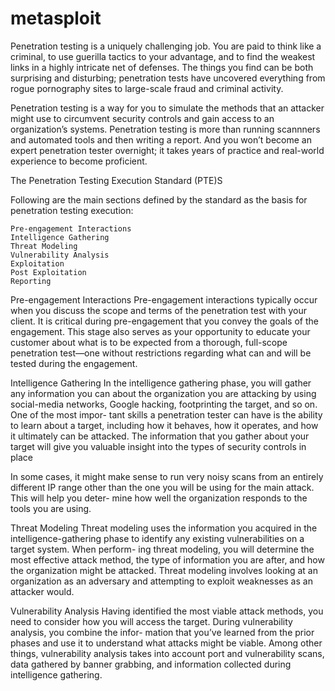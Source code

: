 # metasploit

Penetration testing is a uniquely challenging job. You are paid to think like a criminal, to use guerilla tactics to your advantage, and to find the weakest links in a highly intricate net of defenses. The things you find can be both surprising and disturbing; penetration tests have uncovered everything from rogue pornography sites to large-scale fraud and criminal activity.


Penetration testing is a way for you to simulate the methods that an attacker might use to circumvent security controls and gain access to an organization’s systems. Penetration testing is more than running scannners and automated tools and then writing a report. And you won’t become an expert penetration tester overnight; it takes years of practice and real-world experience to become proficient.

The Penetration Testing Execution
Standard (PTE)S

Following are the main sections defined by the standard as the basis for penetration testing execution:

    Pre-engagement Interactions
    Intelligence Gathering
    Threat Modeling
    Vulnerability Analysis
    Exploitation
    Post Exploitation
    Reporting

Pre-engagement Interactions
Pre-engagement interactions typically occur when you discuss the scope and terms
of the penetration test with your client. It is critical during pre-engagement
that you convey the goals of the engagement. This stage also serves as your
opportunity to educate your customer about what is to be expected from a
thorough, full-scope penetration test—one without restrictions regarding what
can and will be tested during the engagement.

Intelligence Gathering
In the intelligence gathering phase, you will gather any information you can
about the organization you are attacking by using social-media networks,
Google hacking, footprinting the target, and so on. One of the most impor-
tant skills a penetration tester can have is the ability to learn about a target,
including how it behaves, how it operates, and how it ultimately can be attacked.
The information that you gather about your target will give you valuable
insight into the types of security controls in place

    
    
  In some cases, it might make sense to run very noisy scans from an entirely different IP
range other than the one you will be using for the main attack. This will help you deter-
mine how well the organization responds to the tools you are using.

Threat Modeling
Threat modeling uses the information you acquired in the intelligence-gathering
phase to identify any existing vulnerabilities on a target system. When perform-
ing threat modeling, you will determine the most effective attack method,
the type of information you are after, and how the organization might be
attacked. Threat modeling involves looking at an organization as an adversary
and attempting to exploit weaknesses as an attacker would.


Vulnerability Analysis
Having identified the most viable attack methods, you need to consider how
you will access the target. During vulnerability analysis, you combine the infor-
mation that you’ve learned from the prior phases and use it to understand
what attacks might be viable. Among other things, vulnerability analysis takes
into account port and vulnerability scans, data gathered by banner grabbing,
and information collected during intelligence gathering.



